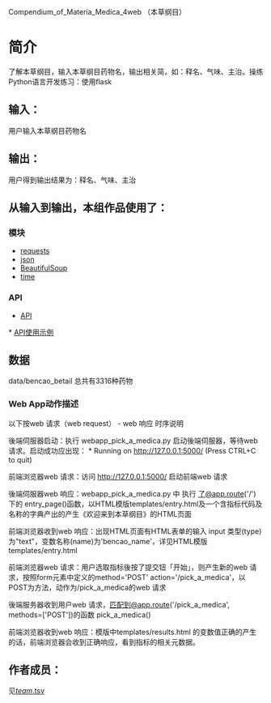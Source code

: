 ﻿Compendium_of_Materia_Medica_4web （本草纲目） 

# 简介 
了解本草纲目，输入本草纲目药物名，输出相关简，如：释名、气味、主治。操练Python语言开发练习：使用flask



## 输入：
用户输入本草纲目药物名
## 输出：
用户得到输出结果为：释名、气味、主治
## 从输入到输出，本组作品使用了：
### 模块
* [requests](http://docs.python-requests.org/zh_CN/latest/user/quickstart.html#id2)
* [json](http://www.runoob.com/python/python-json.html)
* [BeautifulSoup](https://www.crummy.com/software/BeautifulSoup/bs4/doc/index.zh.html)
* [time](https://docs.python.org/3/library/time.html)
### API
* [API](http://api.jisuapi.com/bencao/detail?appkey=bdc8ee0bb0227112&detailid=1&isdetailed=1)

* [API使用示例](https://www.jisuapi.com/api/bencao/)
## 数据
data/bencao_betail
总共有3316种药物
### Web App动作描述

以下按web 请求（web request） - web 响应 时序说明

後端伺服器启动：执行 webapp_pick_a_medica.py 启动後端伺服器，等待web 请求。启动成功应出现： * Running on http://127.0.0.1:5000/ (Press CTRL+C to quit)

前端浏览器web 请求：访问 http://127.0.0.1:5000/ 启动前端web 请求

後端伺服器web 响应：webapp_pick_a_medica.py 中 执行 了@app.route('/') 下的 entry_page()函数，以HTML模版templates/entry.html及一个含指标代码及名称的字典产出的产生《欢迎来到本草纲目》的HTML页面

前端浏览器收到web 响应：出现HTML页面有HTML表单的输入 input 类型(type) 为"text"，变数名称(name)为'bencao_name'，详见HTML模版templates/entry.html

前端浏览器web 请求：用户选取指标後按了提交钮「开始」，则产生新的web 请求，按照form元素中定义的method='POST' action='/pick_a_medica'，以POST为方法，动作为/pick_a_medica的web 请求

後端服务器收到用户web 请求，匹配到@app.route('/pick_a_medica', methods=['POST'])的函数 pick_a_medica()

前端浏览器收到web 响应：模版中templates/results.html 的变数值正确的产生的话，前端浏览器会收到正确响应，看到指标的相关元数据。
## 作者成员：
见[_team_.tsv](_team_/_team_.tsv)
